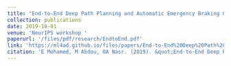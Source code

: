 ```yaml
---
title: "End-to-End Deep Path Planning and Automatic Emergency Braking Camera Cocoon-based Solution"
collection: publications
date: 2019-10-01
venue: 'NeurIPS workshop '
paperurl: '/files/pdf/research/EndtoEnd.pdf'
link: 'https://ml4ad.github.io/files/papers/End-to-End%20Deep%20Path%20Planning%20and%20AutomaticEmergency%20Braking%20Camera%20Cocoon-based%20Solution.pdf'
citation: 'E Mohamed, M Abdou, OA Nasr. (2019). &quot;End-to-End Deep Path Planning and Automatic Emergency Braking Camera Cocoon-based Solution.&quot; <i>NeurIPS workshop</i>. 1(1).'
---
```


